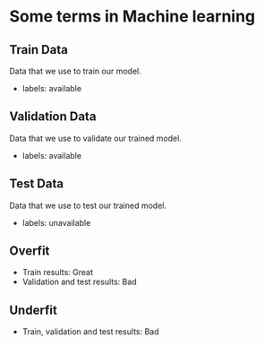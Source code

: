 # Some terms in Machine learning

## Train Data

Data that we use to train our model.

* labels: available

## Validation Data

Data that we use to validate our trained model.

* labels: available

## Test Data

Data that we use to test our trained model.

* labels: unavailable

## Overfit

* Train results: Great
* Validation and test results: Bad

## Underfit

* Train, validation and test results: Bad

